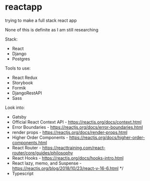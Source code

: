 # reactapp
trying to make a full stack react app

None of this is definite as I am still researching

Stack: 
- React
- Django
- Postgres

Tools to use:
- React Redux
- Storybook
- Formik
- DjangoRestAPI
- Sass


Look into:
- Gatsby
- Official React Context API - https://reactjs.org/docs/context.html
- Error Boundaries - https://reactjs.org/docs/error-boundaries.html
- render props - https://reactjs.org/docs/render-props.html
- Higher Order Components - https://reactjs.org/docs/higher-order-components.html
- React Router - https://reacttraining.com/react-router/core/guides/philosophy
- React Hooks - https://reactjs.org/docs/hooks-intro.html
- React lazy, memo, and Suspense - https://reactjs.org/blog/2018/10/23/react-v-16-6.html */
- Typescript
